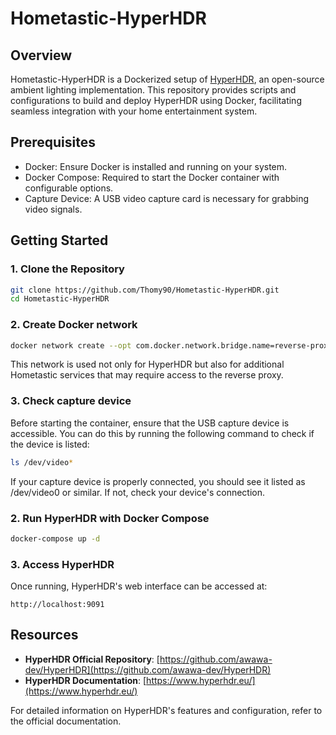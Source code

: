 # Hometastic-HyperHDR

## Overview

Hometastic-HyperHDR is a Dockerized setup of [HyperHDR](https://github.com/awawa-dev/HyperHDR), an open-source ambient lighting implementation.
This repository provides scripts and configurations to build and deploy HyperHDR using Docker, facilitating seamless integration with your home entertainment system.

## Prerequisites

- Docker: Ensure Docker is installed and running on your system.
- Docker Compose: Required to start the Docker container with configurable options.
- Capture Device: A USB video capture card is necessary for grabbing video signals.

## Getting Started

### 1. Clone the Repository
```bash
git clone https://github.com/Thomy90/Hometastic-HyperHDR.git
cd Hometastic-HyperHDR
```

### 2. Create Docker network
```bash
docker network create --opt com.docker.network.bridge.name=reverse-proxy reverse-proxy
```
This network is used not only for HyperHDR but also for additional Hometastic services that may require access to the reverse proxy.

### 3. Check capture device
Before starting the container, ensure that the USB capture device is accessible. You can do this by running the following command to check if the device is listed:
```bash
ls /dev/video*
```
If your capture device is properly connected, you should see it listed as /dev/video0 or similar. If not, check your device's connection.


### 2. Run HyperHDR with Docker Compose
```bash
docker-compose up -d
```

### 3. Access HyperHDR
Once running, HyperHDR's web interface can be accessed at:
```
http://localhost:9091
```

## Resources

- **HyperHDR Official Repository**: [https://github.com/awawa-dev/HyperHDR](https://github.com/awawa-dev/HyperHDR)
- **HyperHDR Documentation**: [https://www.hyperhdr.eu/](https://www.hyperhdr.eu/)

For detailed information on HyperHDR's features and configuration, refer to the official documentation.



